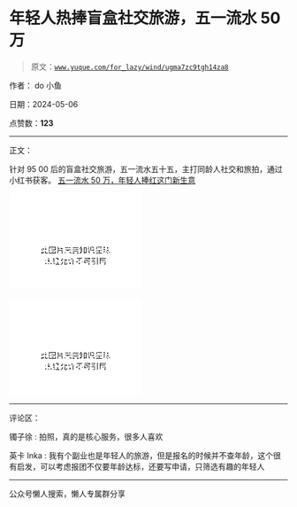 # 年轻人热捧盲盒社交旅游，五一流水 50 万

> 原文：[`www.yuque.com/for_lazy/wind/ugma7zc9tgh14za8`](https://www.yuque.com/for_lazy/wind/ugma7zc9tgh14za8)

作者： do 小鱼

日期：2024-05-06

点赞数：**123**

* * *

正文：

针对 95 00 后的盲盒社交旅游，五一流水五十五，主打同龄人社交和旅拍，通过小红书获客。 [五一流水 50 万，年轻人捧红这门新生意](https://mp.weixin.qq.com/s/npnE73SON9o1_MmKYem8Rg) 

![](img/40c7bc64c06229d9472c391fdaa145a5.png)

![](img/42a8f1e685615a4ce55c1f42f32ee23f.png)

* * *

评论区：

镯子徐 : 拍照，真的是核心服务，很多人喜欢

英卡 Inka : 我有个副业也是年轻人的旅游，但是报名的时候并不查年龄，这个很有启发，可以考虑报团不仅要年龄达标，还要写申请，只筛选有趣的年轻人

* * *

公众号懒人搜索，懒人专属群分享